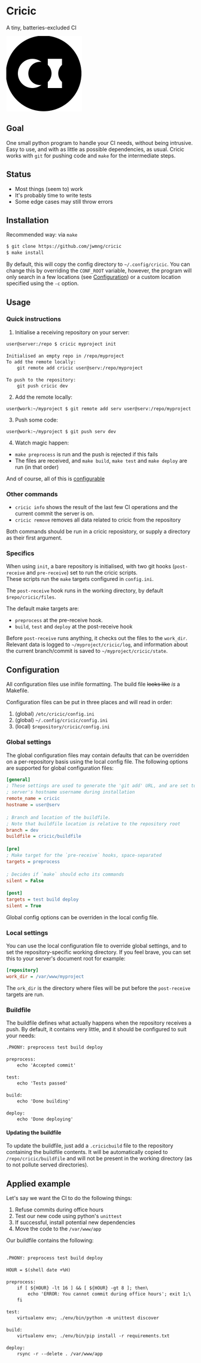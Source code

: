 # Cricic

A tiny, batteries-excluded CI

![logo](docs/logo.svg)

## Goal

One small python program to handle your CI needs, without being intrusive.
Easy to use, and with as little as possible dependencies, as usual.
Cricic works with `git` for pushing code and `make` for the intermediate steps.

## Status

- Most things (seem to) work
- It's probably time to write tests
- Some edge cases may still throw errors

## Installation

Recommended way: via `make`

```bash
$ git clone https://github.com/jwmng/cricic
$ make install
```

By default, this will copy the config directory to `~/.config/cricic`.
You can change this by overriding the `CONF_ROOT` variable, however, the program
will only search in a few locations (see [Configuration](#configuration)) or a
custom location specified using the `-c` option.

## Usage

### Quick instructions

1. Initialise a receiving repository on your server:

```
user@server:/repo $ cricic myproject init

Initialised an empty repo in /repo/myproject
To add the remote locally:
    git remote add cricic user@serv:/repo/myproject

To push to the repository:
    git push cricic dev
```

2. Add the remote locally:

```
user@work:~/myproject $ git remote add serv user@serv:/repo/myproject
```

3. Push some code:

```
user@work:~/myproject $ git push serv dev
```

4. Watch magic happen:

  - `make preprocess` is run and the push is rejected if this fails
  - The files are received, and `make build`, `make test` and `make deploy` are
    run (in that order)

And of course, all of this is [configurable](#configuration)

### Other commands

- `cricic info` shows the result of the last few CI operations and the current
  commit the server is on.
- `cricic remove` removes all data related to cricic from the repository

Both commands should be run in a cricic reposistory, or supply a directory as
their first argument.

### Specifics

When using `init`, a bare repository is initialised, with two git hooks 
(`post-receive` and `pre-receive`) set to run the cricic scripts.  
These scripts run the `make` targets configured in `config.ini`.

The `post-receive` hook runs in the working directory, by default 
`$repo/cricic/files`.

The default make targets are:

- `preprocess` at the pre-receive hook.
- `build`, `test` and `deploy` at the post-receive hook

Before `post-receive` runs anything, it checks out the files to the `work_dir`.
Relevant data is logged to `~/myproject/cricic/log`, and information about the
current branch/commit is saved to `~/myproject/cricic/state`.

## Configuration

All configuration files use inifile formatting.
The build file ~~looks like~~ _is_ a Makefile.

Configuration files can be put in three places and will read in order:

1. (global) `/etc/cricic/config.ini`
2. (global) `~/.config/cricic/config.ini`
3. (local) `$repository/cricic/config.ini`

### Global settings

The global configuration files may contain defaults that can be overridden on 
a per-repository basis using the local config file.
The following options are supported for global configuration files:

```ini
[general]
; These settings are used to generate the 'git add' URL, and are set to the
; server's hostname username during installation
remote_name = cricic
hostname = user@serv

; Branch and location of the buildfile.
; Note that buildfile location is relative to the repository root
branch = dev
buildfile = cricic/buildfile

[pre]
; Make target for the `pre-receive` hooks, space-separated
targets = preprocess

; Decides if `make` should echo its commands
silent = False

[post]
targets = test build deploy
silent = True
```

Global config options can be overriden in the local config file.

### Local settings

You can use the local configuration file to override global settings, and to set
the repository-specific working directory.
If you feel brave, you can set this to your server's document root for example:

```ini
[repository]
work_dir = /var/www/myproject
```

The `ork_dir` is the directory where files will be put before the `post-receive`
targets are run.

### Buildfile

The buildfile defines what actually happens when the repository receives a push.
By default, it contains very little, and it should be configured to suit your
needs:

```make
.PHONY: preprocess test build deploy

preprocess:
	echo 'Accepted commit'

test:
	echo 'Tests passed'

build:
	echo 'Done building'

deploy:
	echo 'Done deploying'
```

#### Updating the buildfile

To update the buildfile, just add a `.cricicbuild` file to the repository 
containing the buildfile contents.
It will be automatically copied to `/repo/cricic/buildfile` and will not be
present in the working directory (as to not pollute served directories).

## Applied example

Let's say we want the CI to do the following things:

1. Refuse commits during office hours
2. Test our new code using python's `unittest`
3. If successful, install potential new dependencies
4. Move the code to the `/var/www/app`

Our buildfile contains the following:
```make

.PHONY: preprocess test build deploy

HOUR = $(shell date +%H)

preprocess:
    if [ ${HOUR} -lt 16 ] && [ ${HOUR} -gt 8 ]; then\
        echo 'ERROR: You cannot commit during office hours'; exit 1;\
    fi

test:
    virtualenv env; ./env/bin/python -m unittest discover

build:
    virtualenv env; ./env/bin/pip install -r requirements.txt

deploy:
    rsync -r --delete . /var/www/app
```
